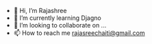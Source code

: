- 👋 Hi, I’m Rajashree
- 🌱 I’m currently learning Djagno
- 💞️ I’m looking to collaborate on ...
- 📫 How to reach me rajasreechaiti@gmail.com

<!---
shree613/shree613 is a ✨ special ✨ repository because its `README.md` (this file) appears on your GitHub profile.
You can click the Preview link to take a look at your changes.
--->
